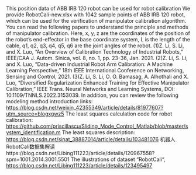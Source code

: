 This position data of ABB IRB 120 robot can be used for robot calibration We provide RobotCali-new.xlsx with 1042 sample points of ABB IRB 120 robot, which can be used for the verification of manipulator calibration algorithm. You can read the following papers to understand the principle and methods of manipulator calibration. Here, x, y, z are the coordinates of the position of the robot’s end-effector in the base coordinate system, L is the length of the cable, q1, q2, q3, q4, q5, q6 are the joint angles of the robot.
(1)Z. Li, S. Li, and X. Luo, “An Overview of Calibration Technology of Industrial Robots,” IEEE/CAA J. Autom. Sinica, vol. 8, no. 1, pp. 23-36, Jan. 2021.
(2)Z. Li, S. Li, and X. Luo, “Data-driven Industrial Robot Arm Calibration: A Machine Learning Perspective,” 18th IEEE International Conference on Networking, Sensing and Control, 2021.
(3)Z. Li, S. Li, O. O. Bamasag, A. Alhothali and X. Luo, “Diversified Regularization Enhanced Training for Effective Manipulator Calibration,” IEEE Trans. Neural Networks and Learning Systems, DOI: 10.1109/TNNLS.2022.3153039.
In addition, you can review the following modeling method introduction links: https://blog.csdn.net/weixin_42355349/article/details/81977607?utm_source=blogxgwz5
The least squares calculation code for robot calibration: https://github.com/priscillascu/Sliding_Mode_Control_Matlab/blob/master/system_identification.m
The least squares description:
https://blog.csdn.net/sinat_38887014/article/details/103481076
机器人RobotCali数据集解读https://blog.csdn.net/Libing111223/article/details/120967558?spm=1001.2014.3001.5501
The illustrations of dataset “RobotCali“, https://blog.csdn.net/Libing111223/article/details/123495497
